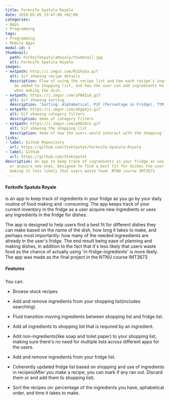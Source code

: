 ```yaml
---
title: Forknife Spatula Royale
date: 2018-05-05 13:47:00 +02:00
categories:
- Apps
- Programming
tags:
- Programming
- Mobile Apps
modal-id: 4
thumbnail:
  path: ForknifeSpatulaRoyale/thumbnail.jpg
  alt: Forknife Spatula Royale
images:
- extpath: http://i.imgur.com/R32hyGa.gif
  alt: Gif showing recipe details
  description: Flow of using the recipe list and how each recipe's ingredients can
    be added to shopping list, and how the user can add ingredients he ran out of
    when making the dish.
- extpath: https://i.imgur.com/yPB4Zud.gif
  alt: Gif showing sorting
  description: 'Sorting: Alphabetical, PiF (Percentage in Fridge), TtM (Time to Make)'
- extpath: https://i.imgur.com/a6gpaju.gif
  alt: Gif showing category filters
  description: demo of category filters
- extpath: https://i.imgur.com/pA024xS.gif
  alt: Gif showing the shopping list
  description: demo of how the users would interact with the shopping list.
links:
- label: Github Repository
  url: https://github.com/Stektpotet/Forknife-Spatula-Royale
- label: Github
  url: https://github.com/Stektpotet
description: An app to keep track of ingredients in your fridge as use ingredients
  or acquire new ones. Designed to find a best fit for dishes the user can make, also
  making it less likely that users waste food. NTNU course IMT3673
---
```


#### Forknife Spatula Royale
is an app to keep track of ingredients in your fridge as you go by your daily routine of food making and -consuming. The app keeps track of your current inventory in the fridge as a user acquire new ingredients or uses any ingredients in the fridge for dishes. 

The app is designed to help users find a best fit for different dishes they can make based on the name of the dish, how long it takes to make, and perhaps most importantly: how many of the needed ingreedients are already in the user's fridge. The end result being ease of planning and making dishes, in addition to the fact that it's less likely that users waste food as the chance of actually using 'in-fridge-ingredients' is more likely. The app was made as the final project in the NTNU course IMT3673

##### Features

You can:

* Browse stock recipes

* Add and remove ingredients from your shopping list(includes searching).

* Fluid transition moving ingredients between shopping list and fridge list.

* Add all ingredients to shopping list that is required by an ingredient.

* Add non-ingredients(like soap and toilet paper) to your shopping list, making sure there's no need for multiple lists across different apps for the users.

* Add and remove ingredients from your fridge list.

* Coherently updated fridge list based on shopping and use of ingredients in recipes(After you make a recipe, you can mark if any ran out. Discard them or and add them to shopping list).

* Sort the recipes on: percentage of the ingredients you have, aphabetical order, and time it takes to make.

  ​